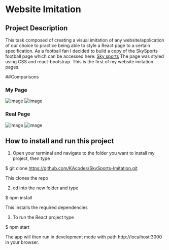 # Website Imitation

## Project Description

This task composed of creating a visual imitation of any website/application of our choice to practice being able to style a React page to a certain specification. As a football fan I decided to build a copy of the SkySports football page which can be accessed here:
<a href="https://www.skysports.com/football" target="_blank">Sky sports</a>
The page was styled using CSS and react-bootstrap. This is the first of my website imitation pages.

##Comparisons

### My Page
![image](https://user-images.githubusercontent.com/61561703/221356960-e92a1bf2-cc52-4812-bfa6-e10f9dcb4ee1.png)
![image](https://user-images.githubusercontent.com/61561703/221356982-9fdfb0d5-219e-4218-98ed-a173fdec18a4.png)

### Real Page
![image](https://user-images.githubusercontent.com/61561703/221356890-7b34638b-6444-42de-a003-1be360f4d1ec.png)
![image](https://user-images.githubusercontent.com/61561703/221356939-932a0fbf-eb69-4605-b6a7-803047f356ef.png)


## How to install and run this project

1) Open your terminal and navigate to the folder you want to install my project, then type

  $ git clone https://github.com/KAcodes/SkySports-Imitation.git

  This clones the repo

2) cd into the new folder and type

  $ npm install 

  This installs the required dependencies

3) To run the React project type 

  $ npm start

  The app will then run in development mode with path http://localhost:3000 in your browser.

